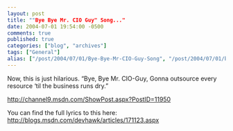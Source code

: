 ```yaml
---
layout: post
title: ""Bye Bye Mr. CIO Guy" Song..."
date: 2004-07-01 19:54:00 -0500
comments: true
published: true
categories: ["blog", "archives"]
tags: ["General"]
alias: ["/post/2004/07/01/Bye-Bye-Mr-CIO-Guy-Song", "/post/2004/07/01/bye-bye-mr-cio-guy-song"]
---
```

<!-- more -->
<P>Now, this is just hilarious. &#8220;Bye, Bye Mr. CIO-Guy, Gonna outsource every resource &#8216;til the business runs dry.&#8221;</P>
<P><A href="http://channel9.msdn.com/ShowPost.aspx?PostID=11950">http://channel9.msdn.com/ShowPost.aspx?PostID=11950</A></P>
<P>You can find the full lyrics to this here: <A href="http://blogs.msdn.com/devhawk/articles/171123.aspx">http://blogs.msdn.com/devhawk/articles/171123.aspx</A></P>
